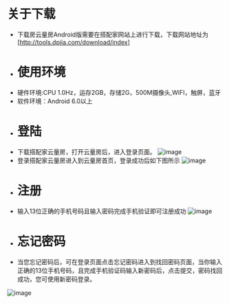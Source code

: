 # 关于下载
- 下载房云量房Android版需要在搭配家网站上进行下载，下载网站地址为[http://tools.dpjia.com/download/index]
- # 使用环境
- 硬件环境:CPU 1.0Hz，运存2GB，存储2G，500M摄像头,WIFI，触屏，蓝牙
- 软件环境：Android 6.0以上
- # 登陆
- 下载搭配家云量房，打开云量房后，进入登录页面。
 ![image](http://dptest.oss-cn-beijing.aliyuncs.com/product-doc/800afa05-b191-435d-9bd7-68d3e7b6b74c.png)
- 登录搭配家云量房进入到云量房首页，登录成功后如下图所示
 ![image](http://dpjiadoc.oss-cn-beijing.aliyuncs.com/%E4%BA%91%E9%87%8F%E6%88%BF%E9%A6%96%E9%A1%B5.png)
- # 注册
- 输入13位正确的手机号码且输入密码完成手机验证即可注册成功
 ![image](http://dpjiadoc.oss-cn-beijing.aliyuncs.com/%E6%B3%A8%E5%86%8C.png)
- # 忘记密码
- 当您忘记密码后，可在登录页面点击忘记密码进入到找回密码页面，当你输入正确的13位手机号码，且完成手机验证码输入新密码后，点击提交，密码找回成功，您可使用新密码登录。

![image](http://dpjiadoc.oss-cn-beijing.aliyuncs.com/%E5%BF%98%E8%AE%B0%E5%AF%86%E7%A0%81.png)
